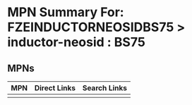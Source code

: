



# MPN Summary For: FZEINDUCTORNEOSIDBS75 > inductor-neosid : BS75

## MPNs
  

|MPN|Direct Links|Search Links|
| :--- | :--- | :--- |
||||

